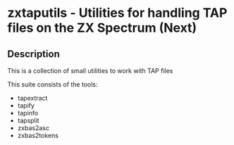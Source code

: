 # zxtaputils - Utilities for handling TAP files on the ZX Spectrum (Next)

## Description

This is a collection of small utilities to work with
TAP files

This suite consists of the tools:

  - tapextract
  - tapify
  - tapinfo
  - tapsplit
  - zxbas2asc
  - zxbas2tokens
